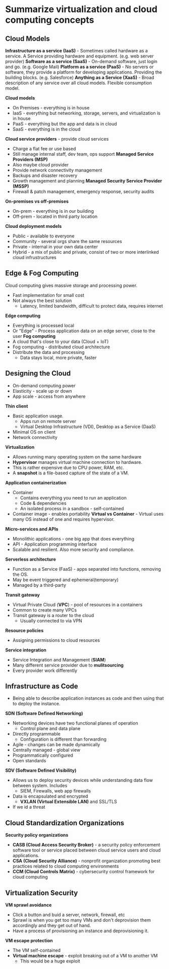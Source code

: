 # Summarize virtualization and cloud computing concepts

## Cloud Models
**Infrastructure as a service (IaaS)** - Sometimes called hardware as a service. A Service providing hardware and equipment. (e.g. web server provider)
**Software as a service (SaaS)** - On-demand software, just login and go. (e.g. Google Mail)
**Platform as a service (PaaS)** - No servers or software, they provide a platform for developing applications. Providing the building blocks. (e.g. Salesforce)
**Anything as a Service (XaaS)** - Broad description of any service over all cloud models. Flexible consumption model. 

**Cloud models**
- On Premises - everything is in house
- IaaS - everything but networking, storage, servers, and virtualization is in house
- PaaS - everything but the app and data is in cloud
- SaaS - everything is in the cloud

**Cloud service providers** - provide cloud services
- Charge a flat fee or use based
- Still manage internal staff, dev team, ops support
**Managed Service Providers (MSP)**
- Also maybe cloud provider
- Provide network connectivity management
- Backups and disaster recovery
- Growth management and planning
**Managed Security Service Provider (MSSP)**
- Firewall & patch management, emergency response, security audits

**On-premises vs off-premises**
- On-prem - everything is in our building
- Off-prem - located in third party location

**Cloud deployment models**
- Public - available to everyone
- Community - several orgs share the same resources
- Private - internal in your own data center
- Hybrid - a mix of public and private, consist of two or more interlinked cloud infrustructures


## Edge & Fog Computing
Cloud computing gives massive storage and processing power.
- Fast implementation for small cost
- Not always the best solution
	- Latency, limited bandwidth, difficult to protect data, requires internet

**Edge computing**
- Everything is processed local
- Or "Edge" - Process application data on an edge server, close to the user
**Fog computing** 
- A cloud that's close to your data (Cloud + IoT)
- Fog computing - distributed cloud architecture
- Distribute the data and processing
	- Data stays local, more private, faster


## Designing the Cloud
- On-demand computing power
- Elasticity - scale up or down
- App scale - access from anywhere

**Thin client** 
- Basic application usage.
	- Apps run on remote server
	- Virtual Desktop Infrastructure (VDI), Desktop as a Service (DaaS)
- Minimal OS on client
- Network connectivity

**Virtualization**
- Allows running many operating system on the same hardware
- **Hypervisor** manages virtual machine connection to hardware.
- This is rather expensive due to CPU power, RAM, etc.
- A **snapshot** is a file-based capture of the state of a VM.

**Application containerization**
- Container
	- Contains everything you need to run an application
	- Code & dependencies
	- An isolated process in a sandbox - self-contained
- Container image - enables portability 
**Virtual vs Container** - Virtual uses many OS instead of one and requires hypervisor.

**Micro-services and APIs**
- Monolithic applications - one big app that does everything
- API - Application programming interface
- Scalable and resilient. Also more security and compliance.

**Serverless architecture**
- Function as a Service (FaaS) - apps separated into functions, removing the OS.
- May be event triggered and ephemeral(temporary)
- Managed by a third-party

**Transit gateway** 
- Virtual Private Cloud (**VPC**) - pool of resources in a containers
- Common to create many VPCs
- Transit gateway is a router to the cloud
	- Usually connected to via VPN

**Resource policies**
- Assigning permissions to cloud resources 

**Service integration** 
- Service Integration and Management (**SIAM**)
- Many different service provider due to **mulitsourcing**
- Every provider work differently


## Infrastructure as Code
- Being able to describe application instances as code and then using that to deploy the instance.

**SDN (Software Defined Networking)**
- Networking devices have two functional planes of operation
	- Control plane and data plane
- Directly programmable
	- Configuration is different than forwarding
- Agile - changes can be made dynamically
- Centrally managed - global view
- Programmatically configured
- Open standards

**SDV (Software Defined Visibility)**
- Allows us to deploy security devices while understanding data flow between system. Includes
	- SIEM, Firewalls, web app firewalls
- Data is encapsulated and encrypted
	- **VXLAN (Virtual Extensible LAN)** and SSL/TLS
- If we id a threat 


## Cloud Standardization Organizations
**Security policy organizations**
- **CASB (Cloud Access Security Broker)** - a security policy enforcement software tool or service placed between cloud service users and cloud applications.
- **CSA (Cloud Security Alliance)** - nonprofit organization promoting best practices related to cloud computing environments
- **CCM (Cloud Controls Matrix)** - cybersecurity control framework for cloud computing


## Virtualization Security 
**VM sprawl avoidance**
- Click a button and buid a server, network, firewall, etc
- Sprawl is when you get too many VMs and don't deprovision them accordingly and they get out of hand.
- Have a process of provisioning an instance and deprovisioning it.

**VM escape protection** 
- The VM self-contained
- **Virtual machine escape** - exploit breaking out of a VM to another VM
	- This would be a huge exploit
